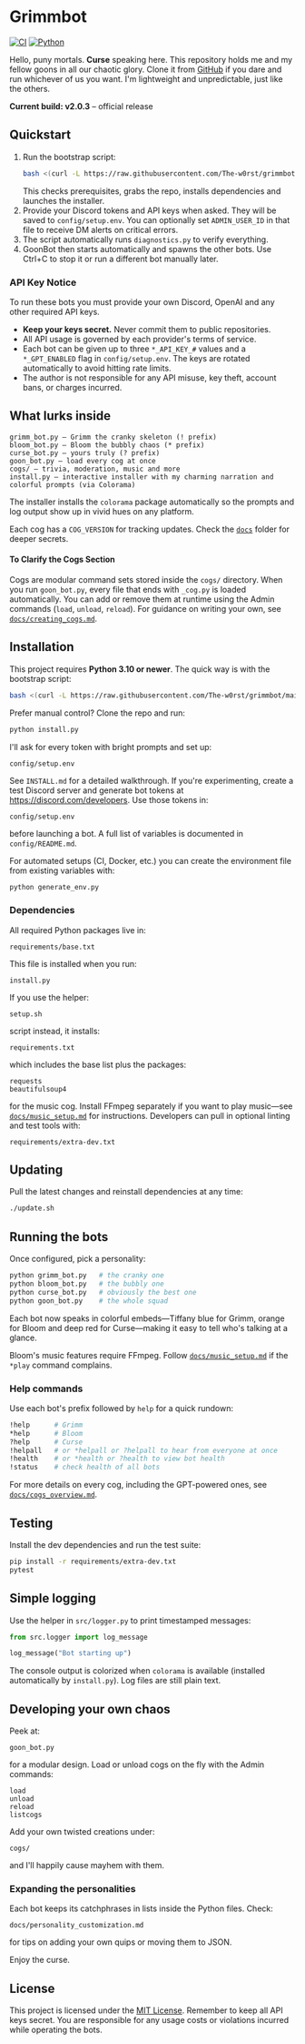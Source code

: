# Grimmbot

[![CI](https://img.shields.io/github/actions/workflow/status/The-w0rst/grimmbot/python.yml?style=for-the-badge)](https://github.com/The-w0rst/grimmbot/actions/workflows/python.yml)
[![Python](https://img.shields.io/badge/python-3.10%2B-blue?style=for-the-badge)](https://www.python.org/)

Hello, puny mortals. **Curse** speaking here. This repository holds me and my fellow goons in all our chaotic glory. Clone it from [GitHub](https://github.com/The-w0rst/grimmbot) if you dare and run whichever of us you want. I'm lightweight and unpredictable, just like the others.

**Current build: v2.0.3** – official release

## Quickstart
1. Run the bootstrap script:
   ```bash
   bash <(curl -L https://raw.githubusercontent.com/The-w0rst/grimmbot/main/bootstrap.sh)
   ```
   This checks prerequisites, grabs the repo, installs dependencies and launches the installer.
2. Provide your Discord tokens and API keys when asked. They will be saved to `config/setup.env`.
   You can optionally set `ADMIN_USER_ID` in that file to receive DM alerts on
   critical errors.
3. The script automatically runs `diagnostics.py` to verify everything.
4. GoonBot then starts automatically and spawns the other bots. Use Ctrl+C to stop it or run a different bot manually later.

### API Key Notice
To run these bots you must provide your own Discord, OpenAI and any other required API keys.
- **Keep your keys secret.** Never commit them to public repositories.
- All API usage is governed by each provider's terms of service.
- Each bot can be given up to three `*_API_KEY_#` values and a `*_GPT_ENABLED`
  flag in `config/setup.env`. The keys are rotated automatically to avoid
  hitting rate limits.
- The author is not responsible for any API misuse, key theft, account bans, or charges incurred.

## What lurks inside

```
grimm_bot.py – Grimm the cranky skeleton (! prefix)
bloom_bot.py – Bloom the bubbly chaos (* prefix)
curse_bot.py – yours truly (? prefix)
goon_bot.py – load every cog at once
cogs/ – trivia, moderation, music and more
install.py – interactive installer with my charming narration and colorful prompts (via Colorama)
```

The installer installs the `colorama` package automatically so the prompts and
log output show up in vivid hues on any platform.

Each cog has a `COG_VERSION` for tracking updates. Check the [`docs`](docs) folder for deeper secrets.

#### To Clarify the Cogs Section

Cogs are modular command sets stored inside the `cogs/` directory. When you run
`goon_bot.py`, every file that ends with `_cog.py` is loaded automatically.
You can add or remove them at runtime using the Admin commands (`load`,
`unload`, `reload`). For guidance on writing your own, see
[`docs/creating_cogs.md`](docs/creating_cogs.md).

## Installation
This project requires **Python 3.10 or newer**. The quick way is with the bootstrap script:

```bash
bash <(curl -L https://raw.githubusercontent.com/The-w0rst/grimmbot/main/bootstrap.sh)
```

Prefer manual control? Clone the repo and run:

```bash
python install.py
```

I'll ask for every token with bright prompts and set up:

```
config/setup.env
```

See `INSTALL.md` for a detailed walkthrough. If you're experimenting, create a test Discord server and generate bot tokens at <https://discord.com/developers>. Use those tokens in:

```
config/setup.env
```

before launching a bot. A full list of variables is documented in `config/README.md`.

For automated setups (CI, Docker, etc.) you can create the environment file from
existing variables with:

```bash
python generate_env.py
```

### Dependencies
All required Python packages live in:

```
requirements/base.txt
```

This file is installed when you run:

```
install.py
```

If you use the helper:

```
setup.sh
```

script instead, it installs:

```
requirements.txt
```

which includes the base list plus the packages:

```
requests
beautifulsoup4
```

for the music cog. Install FFmpeg separately if you want to play music—see
[`docs/music_setup.md`](docs/music_setup.md) for instructions. Developers can
pull in optional linting and test tools with:

```
requirements/extra-dev.txt
```

## Updating
Pull the latest changes and reinstall dependencies at any time:

```bash
./update.sh
```

## Running the bots
Once configured, pick a personality:

```bash
python grimm_bot.py   # the cranky one
python bloom_bot.py   # the bubbly one
python curse_bot.py   # obviously the best one
python goon_bot.py    # the whole squad
```

Each bot now speaks in colorful embeds—Tiffany blue for Grimm, orange for Bloom
and deep red for Curse—making it easy to tell who's talking at a glance.

Bloom's music features require FFmpeg. Follow [`docs/music_setup.md`](docs/music_setup.md) if the `*play` command complains.

### Help commands
Use each bot's prefix followed by `help` for a quick rundown:

```bash
!help      # Grimm
*help      # Bloom
?help      # Curse
!helpall   # or *helpall or ?helpall to hear from everyone at once
!health    # or *health or ?health to view bot health
!status    # check health of all bots
```

For more details on every cog, including the GPT-powered ones, see [`docs/cogs_overview.md`](docs/cogs_overview.md).

## Testing
Install the dev dependencies and run the test suite:

```bash
pip install -r requirements/extra-dev.txt
pytest
```

## Simple logging
Use the helper in `src/logger.py` to print timestamped messages:

```python
from src.logger import log_message

log_message("Bot starting up")
```
The console output is colorized when `colorama` is available (installed
automatically by `install.py`). Log files are still plain text.

## Developing your own chaos
Peek at:

```
goon_bot.py
```

for a modular design. Load or unload cogs on the fly with the Admin commands:

```
load
unload
reload
listcogs
```

Add your own twisted creations under:

```
cogs/
```

and I'll happily cause mayhem with them.

### Expanding the personalities
Each bot keeps its catchphrases in lists inside the Python files. Check:

```
docs/personality_customization.md
```

for tips on adding your own quips or moving them to JSON.

Enjoy the curse.

## License

This project is licensed under the [MIT License](LICENSE).
Remember to keep all API keys secret. You are responsible for any usage costs
or violations incurred while operating the bots.

